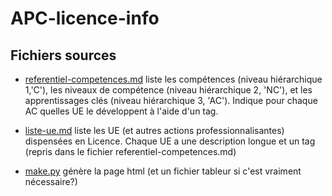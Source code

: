# APC-licence-info

## Fichiers sources

- [referentiel-competences.md](referentiel-competences.md) liste les compétences (niveau hiérarchique 1,'C'), les niveaux de compétence (niveau hiérarchique 2, 'NC'), et les apprentissages clés (niveau hiérarchique 3, 'AC'). Indique pour chaque AC quelles UE le développent à l'aide d'un tag.

- [liste-ue.md](liste-ue.md) liste les UE (et autres actions professionnalisantes) dispensées en Licence. Chaque UE a une description longue et un tag (repris dans le fichier referentiel-competences.md)

- [make.py](make.py) génère la page html (et un fichier tableur si c'est vraiment nécessaire?)